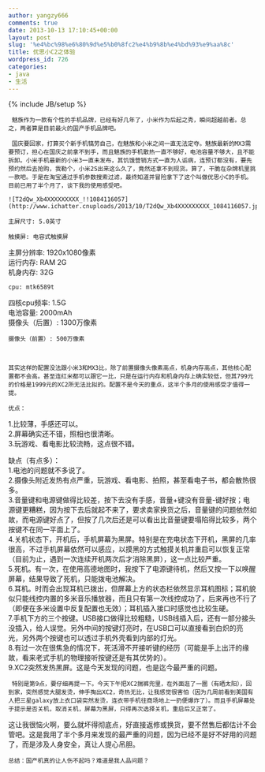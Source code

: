 ```yaml
---
author: yangzy666
comments: true
date: 2013-10-13 17:10:45+00:00
layout: post
slug: '%e4%bc%98%e6%80%9d%e5%b0%8fc2%e4%b9%8b%e4%bd%93%e9%aa%8c'
title: 优思小C2之体验
wordpress_id: 726
categories:
- java
- 生活
---
```

{% include JB/setup %}

	 魅族作为一款有个性的手机品牌，已经有好几年了，小米作为后起之秀，瞬间超越前者。总之，两者算是目前最火的国产手机品牌吧。

	 国庆要回家，打算买个新手机犒劳自己，在魅族和小米之间一直无法定夺。魅族最新的MX3需要预订，担心在国庆之前拿不到手，而且魅族的手机散热一直不够好，电池容量不够大，且不能拆卸。小米手机最新的小米3一直未发布，其饥饿营销方式一直为人诟病，连预订都没有，要先预约然后去抢购，我勒个，小米2S出来这么久了，竟然还拿不到现货。算了，干脆在杂牌机里挑一款吧。于是在淘宝通过手机参数搜索过滤，最终知道并冒险拿下了这个叫做优思小C的手机。目前已用了半个月了，谈下我的使用感受吧。

	![T2dQw_Xb4XXXXXXXXX_!!1084116057](http://www.ichatter.cnuploads/2013/10/T2dQw_Xb4XXXXXXXXX_1084116057.jpg)

	主屏尺寸: 5.0英寸

	触摸屏: 电容式触摸屏  
主屏分辨率: 1920x1080像素  
运行内存: RAM	 2G  
机身内存: 32G  


	cpu: mtk6589t  
四核cpu频率: 1.5G  
电池容量: 2000mAh  
摄像头（后置）: 1300万像素

	摄像头（前置）: 500万像素

	

	其实这样的配置没法跟小米3和MX3比，除了前置摄像头像素高点，机身内存高点，其他核心配置都不会高。甚至连红米都可以跟它一比，只是在运行内存和机身内存上确实较低，但其799元的价格是1999元的XC2所无法比拟的。配置不是今天的重点，这半个多月的使用感受才值得一提。

	优点：  
1.比较薄，手感还可以。  
2.屏幕确实还不错，照相也很清晰。  
3.玩游戏、看电影比较流畅，这点很不错。  
  
缺点（有点多）：  
1.电池的问题就不多说了。  
2.摄像头附近发热有点严重，玩游戏、看电影、拍照，甚至看电子书，都会散热很多。  
3.音量键和电源键做得比较差，按下去没有手感，音量+键没有音量-键好按；电源键更糟糕，因为按下去后就起不来了，要求卖家换货之后，音量键的问题依然如故，而电源键好点了，但按了几次后还是可以看出比音量键要塌陷得比较多，两个按键不在同一平面上了。  
4.关机状态下，开机后，手机屏幕为黑屏。特别是在充电状态下开机，黑屏的几率很高，不过手机屏幕依然可以感应，以摸黑的方式触摸关机并重启可以恢复正常（目前为止，遇到一次连续开机两次后才消除黑屏），这一点比较严重。  
5.死机。有一次，在使用高德地图时，我按下了电源键待机，然后又按一下以唤醒屏幕，结果导致了死机，只能拨电池解决。  
6.耳机。时而会出现耳机已拨出，但屏幕上方的状态栏依然显示耳机图标；耳机貌似只能线控内置的多米音乐播放器，而且只有第一次线控成功了，后来再也不行了（即便在多米设置中反复配置也无效）；耳机插入接口时感觉也比较生硬。  
7.手机下方的三个按键。USB接口做得比较粗糙，USB线插入后，还有一部分接头没插入，给人误觉。另外中间的按键灯亮时，在USB口可以直接看到白炽的亮光，另外两个按键也可以透过手机外壳看到内部的灯光。  
8.有过一次在很焦急的情况下，死活滑不开接听键的经历（可能是手上出汗的缘故，看来老式手机的物理接听按键还是有其优势的）。  
9.XC2突然发热黑屏。这是今天发现的问题，也是迄今最严重的问题。

	 特别是第9点，要仔细再提一下。今天下午把XC2揣裤兜里，在外面逛了一圈（有晒太阳），回到家，突然感觉大腿发烫，伸手掏出XC2，奇热无比，让我感觉很害怕（因为几周前看到美国有人把三星galaxy放上衣口袋突然发烫，连衣带手机往商场地上一扔便爆炸了）。而且手机屏幕处于提示是否关机，取消关机，屏幕为黑屏，只得再次选择关机，重启后又正常了。  
这让我很恼火啊，要么就坏得彻底点，好直接返修或换货，要不然售后都估计不会管吧。这是我用了半个多月来发现的最严重的问题，因为已经不是好不好用的问题了，而是涉及人身安全，真让人提心吊胆。

	  


	总结：国产机真的让人伤不起吗？难道是我人品问题？

	  

